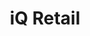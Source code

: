 ---
title: "iQ Retail"
lead: "Integrate your iQ Retail with supported Sales Channels / Webstores through Stock2Shop"
seoTitle: "iQ Retail Integration Features"
seoDescription: "Integrate your iQ Retail data source with supported Sales Channels / Webstores through Stock2Shop"
source: "iq-retail"
type: help
tags: ["feature"]
---
